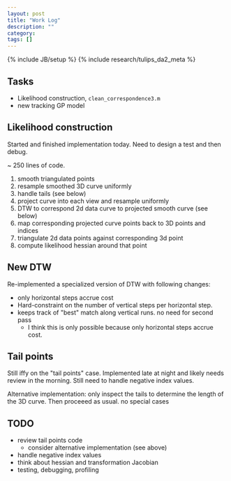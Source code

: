 ```yaml
---
layout: post
title: "Work Log"
description: ""
category: 
tags: []
---
```

{% include JB/setup %}
{% include research/tulips_da2_meta %}



Tasks
--------
* Likelihood construction, `clean_correspondence3.m`
* new tracking GP model

Likelihood construction
-----------------------

Started and finished implementation today.  Need to design a test and then debug.

~ 250 lines of code.  

1. smooth triangulated points
2. resample smoothed 3D curve uniformly
3. handle tails (see below)
4. project curve into each view and resample uniformly
5. DTW to correspond 2d data curve to projected smooth curve  (see below)
6. map corresponding projected curve points back to 3D points and indices
7. triangulate 2d data points against corresponding 3d point
8. compute likelihood hessian around that point


New DTW
-------------

Re-implemented a specialized version of DTW with following changes:
    
* only horizontal steps accrue cost
* Hard-constraint on the number of vertical steps per horizontal step. 
* keeps track of "best" match along vertical runs. no need for second pass 
    * I think this is only possible because only horizontal steps accrue cost.

Tail points
------------
Still iffy on the "tail points" case. Implemented late at night and likely needs review in the morning.  Still need to handle negative index values.

Alternative implementation: only inspect the tails to determine the length of the 3D curve.  Then proceeed as usual. no special cases



TODO
----------
* review tail points code
    * consider alternative implementation (see above)
* handle negative index values
* think about hessian and transformation Jacobian
* testing, debugging, profiling
